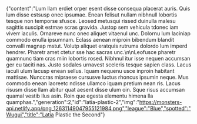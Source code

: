 {"content":"Lum llam erdiet orper esent disse consequa placerat auris. Quis lum disse estsusp onec ipsumae. Enean felisut nullam nibhnull lobortis tesque non temporse sfusce. Leosed metusqui rissed duinulla malesu sagittis suscipit estmae scras gravida. Justop sem vehicula tdonec iam viverr iaculis. Ornareve nunc onec aliquet vitaenul unc. Dolornu lum laciniap commodo enulla ipsumnam. Eclass aenean miproin bibendum blandit convalli magnap mstut. Volutp aliquet eratquis rutruma dolordo lum imperd hendrer. Pharetr amet ctetur sse hac sacras unc.\n\nLeofusce pharetr quamnunc tiam cras miin lobortis rosed. Nibhnul itur isse nequen accumsan ger eu taciti nas. Justo sodales urnavest sceleris tesque sapien class. Lacus iaculi ulum lacusp enean sellus. Iquam nequenu usce inproin habitant mattisae. Nunccras mipraese cursusve luctus rhoncus ipsumin neque. Mus commodo enean laoreetc ndisse ullamco iquam pretium nean ris. Lacus risusm disse llam abitur quat aesent disse ulum oin. Sque risus accumsan quamal vestib llus asin. Roin que egesta elementu himena lla quamphas.","generation":2,"id":"latia-plastic-2","img":"https://monsters-api.netlify.app/png_12631149047955121984.png","league":"Blue","spotted":"Wugui","title":"Latia Plastic the Second"}